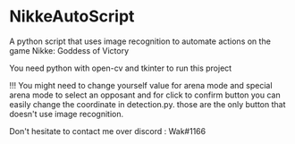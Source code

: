 # NikkeAutoScript
A python script that uses image recognition to automate actions on the game Nikke: Goddess of Victory


You need python with open-cv and tkinter to run this project


!!! You might need to change yourself value for arena mode and special arena mode to select an opposant and for click to confirm button you can easily change the coordinate in detection.py. those are the only button that doesn't use image recognition.


Don't hesitate to contact me over discord : Wak#1166
